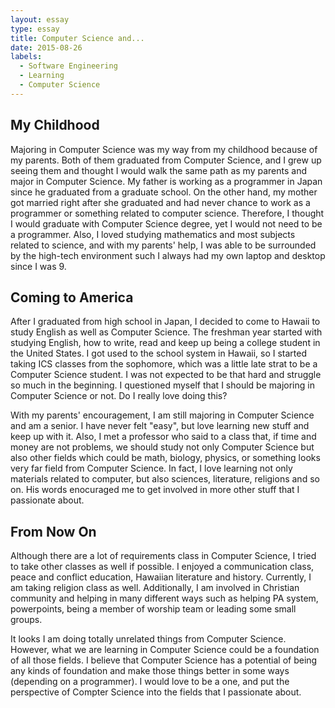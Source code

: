 ```yaml
---
layout: essay
type: essay
title: Computer Science and...
date: 2015-08-26
labels:
  - Software Engineering
  - Learning
  - Computer Science
---
```


## My Childhood

Majoring in Computer Science was my way from my childhood because of my parents.  Both of them graduated from Computer Science, and I grew up seeing them and thought I would walk the same path as my parents and major in Computer Science.  My father is working as a programmer in Japan since he graduated from a graduate school.  On the other hand, my mother got married right after she graduated and had never chance to work as a programmer or something related to computer science.  Therefore, I thought I would graduate with Computer Science degree, yet I would not need to be a programmer.  Also, I loved studying mathematics and most subjects related to science, and with my parents' help, I was able to be surrounded by the high-tech environment such I always had my own laptop and desktop since I was 9. 

## Coming to America

After I graduated from high school in Japan, I decided to come to Hawaii to study English as well as Computer Science.  The freshman year started with studying English, how to write, read and keep up being a college student in the United States.  I got used to the school system in Hawaii, so I started taking ICS classes from the sophomore, which was a little late strat to be a Computer Science student.  I was not expected to be that hard and struggle so much in the beginning.  I questioned myself that I should be majoring in Computer Science or not.  Do I really love doing this?

With my parents' encouragement, I am still majoring in Computer Science and am a senior.  I have never felt "easy", but love learning new stuff and keep up with it.  Also, I met a professor who said to a class that, if time and money are not problems, we should study not only Computer Science but also other fields which could be math, biology, physics, or something looks very far field from Computer Science.  In fact, I love learning not only materials related to computer, but also sciences, literature, religions and so on.  His words enocuraged me to get involved in more other stuff that I passionate about.

## From Now On

Although there are a lot of requirements class in Computer Science, I tried to take other classes as well if possible.  I enjoyed a communication class, peace and conflict education, Hawaiian literature and history.  Currently, I am taking religion class as well.  Additionally, I am involved in Christian community and helping in many different ways such as helping PA system, powerpoints, being a member of worship team or leading some small groups.  

It looks I am doing totally unrelated things from Computer Science.  However, what we are learning in Computer Science could be a foundation of all those fields.  I believe that Computer Science has a potential of being any kinds of foundation and make those things better in some ways (depending on a programmer).  I would love to be a one, and put the perspective of Compter Science into the fields that I passionate about.
